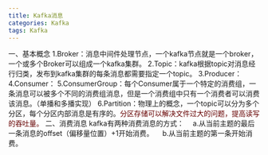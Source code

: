 ```yaml
---
title: Kafka消息
categories: Kafka
tags: Kafka
---
```

 一、基本概念
     1.Broker：消息中间件处理节点，一个kafka节点就是一个broker，一个或多个Broker可以组成一个kafka集群。
	 2.Topic：kafka根据topic对消息经行归类，发布到kafka集群的每条消息都需要指定一个topic。
	 3.Producer：
	 4.Consumer：
	 5.ConsumerGroup：每个Consumer属于一个特定的消费组，一条消息可以被多个不同的消费组消息，但是一个消费组中只有一个消费者可以消费该消息。（单播和多播实现）
	 6.Partition：物理上的概念，一个topic可以分为多个分区，每个分区内部消息是有序的。<font color="#660000">分区存储可以解决文件过大的问题，提高读写的吞吐量。</font>
 二、消费消息
     kafka有两种消费消息的方式：
	 　a.从当前主题的最后一条消息的offset（偏移量位置）+1开始消费。
	 　b.从当前主题的第一条开始消费。
